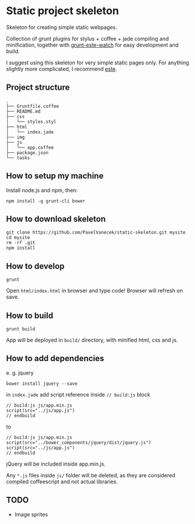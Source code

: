 Static project skeleton
======================

Skeleton for creating simple static webpages.

Collection of grunt plugins for stylus + coffee + jade compiling and minification, together with [grunt-este-watch](https://github.com/steida/grunt-este-watch) for easy development and build.

I suggest using this skeleton for very simple static pages only. For anything slightly more complicated, I recommend [este](https://github.com/steida/este).

Project structure
-----------------

    .
    ├── Gruntfile.coffee
    ├── README.md
    ├── css
    │   └── styles.styl
    ├── html
    │   └── index.jade
    ├── img
    ├── js
    │   └── app.coffee
    ├── package.json
    └── tasks

How to setup my machine
-----------------------

Install node.js and npm, then:

    npm install -g grunt-cli bower

How to download skeleton
--------------

    git clone https://github.com/PavelVanecek/static-skeleton.git mysite
    cd mysite
    rm -rf .git
    npm install

How to develop
--------------

    grunt

Open `html/index.html` in browser and type code! Browser will refresh on save.

How to build
-------------

    grunt build

App will be deployed in `build/` directory, with minified html, css and js.

How to add dependencies
-----------------------

e. g. jquery

    bower install jquery --save

in `index.jade` add script reference inside `// build:js` block

    // build:js js/app.min.js
    script(src="../js/app.js")
    // endbuild

to

    // build:js js/app.min.js
    script(src="../bower_components/jquery/dist/jquery.js")
    script(src="../js/app.js")
    // endbuild

jQuery will be included inside app.min.js.

Any `*.js` files inside `js/` folder will be deleted, as they are considered compiled coffeescript and not actual libraries.

TODO
-------------

- Image sprites
